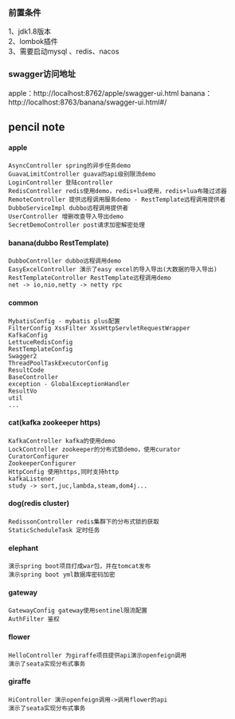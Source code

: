 ### 前置条件
1、jdk1.8版本  
2、lombok插件  
3、需要启动mysql 、redis、nacos  

### swagger访问地址
apple：http://localhost:8762/apple/swagger-ui.html
banana：http://localhost:8763/banana/swagger-ui.html#/

## pencil note
#### apple
    AsyncController spring的异步任务demo
    GuavaLimitController guava的api级别限流demo
    LoginController 登陆controller
    RedisController redis使用demo，redis+lua使用，redis+lua布隆过滤器
    RemoteController 提供远程调用服务demo - RestTemplate远程调用提供者
    DubboServiceImpl dubbo远程调用提供者
    UserController 增删改查导入导出demo
    SecretDemoController post请求加密解密处理
#### banana(dubbo RestTemplate)
    DubboController dubbo远程调用demo
    EasyExcelController 演示了easy excel的导入导出(大数据的导入导出)
    RestTemplateController RestTemplate远程调用demo
    net -> io,nio,netty -> netty rpc
#### common
    MybatisConfig - mybatis plus配置
    FilterConfig XssFilter XssHttpServletRequestWrapper
    KafkaConfig
    LettuceRedisConfig
    RestTemplateConfig
    Swagger2
    ThreadPoolTaskExecutorConfig
    ResultCode
    BaseController
    exception - GlobalExceptionHandler
    ResultVo
    util
    ...
#### cat(kafka zookeeper https)
    KafkaController kafka的使用demo
    LockController zookeeper的分布式锁demo，使用curator
    CuratorConfigurer
    ZookeeperConfigurer
    HttpConfig 使用https,同时支持http
    kafkaListener
    study -> sort,juc,lambda,steam,dom4j...
#### dog(redis cluster)
    RedissonController redis集群下的分布式锁的获取
    StaticScheduleTask 定时任务
#### elephant
    演示spring boot项目打成war包，并在tomcat发布
    演示spring boot yml数据库密码加密
#### gateway
    GatewayConfig gateway使用sentinel限流配置
    AuthFilter 鉴权
#### flower
    HelloController 为giraffe项目提供api演示openfeign调用
    演示了seata实现分布式事务
#### giraffe
    HiController 演示openfeign调用->调用flower的api
    演示了seata实现分布式事务